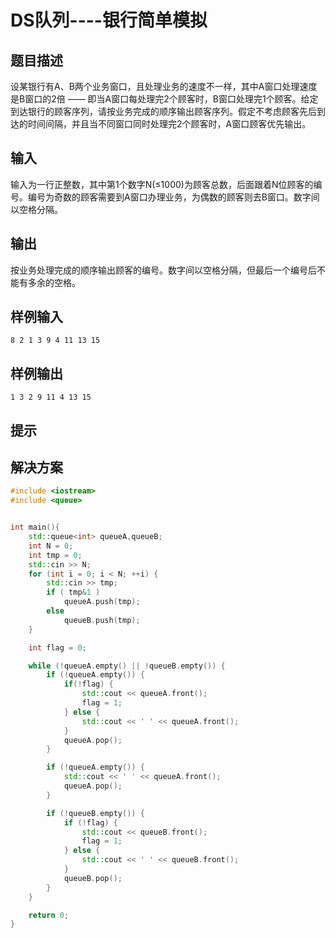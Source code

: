 # DS队列----银行简单模拟

## 题目描述

设某银行有A、B两个业务窗口，且处理业务的速度不一样，其中A窗口处理速度是B窗口的2倍 —— 即当A窗口每处理完2个顾客时，B窗口处理完1个顾客。给定到达银行的顾客序列，请按业务完成的顺序输出顾客序列。假定不考虑顾客先后到达的时间间隔，并且当不同窗口同时处理完2个顾客时，A窗口顾客优先输出。

## 输入

输入为一行正整数，其中第1个数字N(≤1000)为顾客总数，后面跟着N位顾客的编号。编号为奇数的顾客需要到A窗口办理业务，为偶数的顾客则去B窗口。数字间以空格分隔。

## 输出

按业务处理完成的顺序输出顾客的编号。数字间以空格分隔，但最后一个编号后不能有多余的空格。

## 样例输入
```text
8 2 1 3 9 4 11 13 15
```

## 样例输出
```text
1 3 2 9 11 4 13 15
```

## 提示

## 解决方案

```c++
#include <iostream>
#include <queue>


int main(){
    std::queue<int> queueA,queueB;
    int N = 0;
    int tmp = 0;
    std::cin >> N;
    for (int i = 0; i < N; ++i) {
        std::cin >> tmp;
        if ( tmp&1 )
            queueA.push(tmp);
        else
            queueB.push(tmp);
    }

    int flag = 0;

    while (!queueA.empty() || !queueB.empty()) {
        if (!queueA.empty()) {
            if(!flag) {
                std::cout << queueA.front();
                flag = 1;
            } else {
                std::cout << ' ' << queueA.front();
            }
            queueA.pop();
        }

        if (!queueA.empty()) {
            std::cout << ' ' << queueA.front();
            queueA.pop();
        }

        if (!queueB.empty()) {
            if (!flag) {
                std::cout << queueB.front();
                flag = 1;
            } else {
                std::cout << ' ' << queueB.front();
            }
            queueB.pop();
        }
    }

    return 0;
}
```